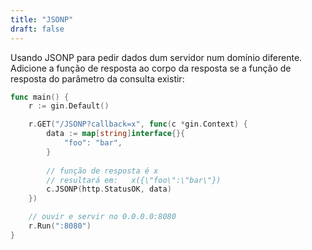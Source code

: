 ```yaml
---
title: "JSONP"
draft: false
---
```


Usando JSONP para pedir dados dum servidor num domínio diferente. Adicione a função de resposta ao corpo da resposta se a função de resposta do parâmetro da consulta existir:

```go
func main() {
	r := gin.Default()

	r.GET("/JSONP?callback=x", func(c *gin.Context) {
		data := map[string]interface{}{
			"foo": "bar",
		}
		
		// função de resposta é x
		// resultará em:   x({\"foo\":\"bar\"})
		c.JSONP(http.StatusOK, data)
	})

	// ouvir e servir no 0.0.0.0:8080
	r.Run(":8080")
}
```
